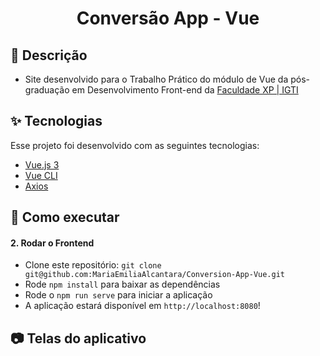 <h1 align="center">Conversão App - Vue</h1>

## 📝 Descrição

- Site desenvolvido para o Trabalho Prático do módulo de Vue da pós-graduação em Desenvolvimento Front-end da [Faculdade XP | IGTI](https://www.xpeducacao.com.br/)

## ✨ Tecnologias

Esse projeto foi desenvolvido com as seguintes tecnologias:

- [Vue.js 3](https://vuejs.org/)
- [Vue CLI](https://cli.vuejs.org/)
- [Axios](https://axios-http.com/ptbr/)

## 🚀 Como executar

#### 2. Rodar o Frontend
- Clone este repositório: `git clone git@github.com:MariaEmiliaAlcantara/Conversion-App-Vue.git`
- Rode `npm install` para baixar as dependências
- Rode o `npm run serve` para iniciar a aplicação
- A aplicação estará disponível em `http://localhost:8080`!

## 📷 Telas do aplicativo
